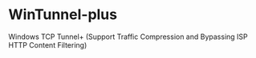 # WinTunnel-plus
Windows TCP Tunnel+ (Support Traffic Compression and Bypassing ISP HTTP Content Filtering)
